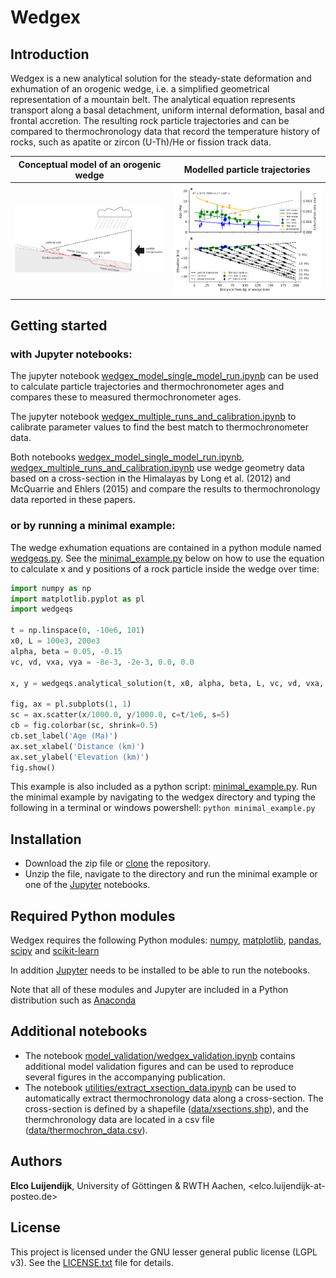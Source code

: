 # Wedgex

## Introduction

Wedgex is a new analytical solution for the steady-state deformation and exhumation of an orogenic wedge, i.e. a simplified geometrical representation of a mountain belt. The analytical equation represents transport along a basal detachment, uniform internal deformation, basal and frontal accretion. The resulting rock particle trajectories and can be compared to thermochronology data that record the temperature history of rocks, such as apatite or zircon (U-Th)/He or fission track data.

Conceptual model of an orogenic wedge  |  Modelled particle trajectories
:-------------------------------------:|:-------------------------------------:
![](fig/Wedge_BAFA_small.jpg)          |  ![](fig/wedgex_model_calibrated_small.png)


## Getting started

### with Jupyter notebooks:

The jupyter notebook [wedgex_model_single_model_run.ipynb](wedgex_model_single_model_run.ipynb) can be used to calculate particle trajectories and thermochronometer ages and compares these to measured thermochronometer ages. 

The jupyter notebook [wedgex_multiple_runs_and_calibration.ipynb](wedgex_multiple_runs_and_calibration.ipynb) to calibrate parameter values to find the best match to thermochronometer data.

Both notebooks [wedgex_model_single_model_run.ipynb](wedgex_model_single_model_run.ipynb), [wedgex_multiple_runs_and_calibration.ipynb](wedgex_multiple_runs_and_calibration.ipynb) use wedge geometry data based on a cross-section in the Himalayas by Long et al. (2012) and McQuarrie and Ehlers (2015) and compare the results to thermochronology data reported in these papers.


### or by running a minimal example:

The wedge exhumation equations are contained in a python module named [wedgeqs.py](wedgeqs.py). See the [minimal_example.py](minimal_example.py) below on how to use the equation to calculate x and y positions of a rock particle inside the wedge over time:

````python
import numpy as np
import matplotlib.pyplot as pl
import wedgeqs

t = np.linspace(0, -10e6, 101)
x0, L = 100e3, 200e3
alpha, beta = 0.05, -0.15
vc, vd, vxa, vya = -8e-3, -2e-3, 0.0, 0.0

x, y = wedgeqs.analytical_solution(t, x0, alpha, beta, L, vc, vd, vxa, vya)

fig, ax = pl.subplots(1, 1)
sc = ax.scatter(x/1000.0, y/1000.0, c=t/1e6, s=5)
cb = fig.colorbar(sc, shrink=0.5)
cb.set_label('Age (Ma)')
ax.set_xlabel('Distance (km)')
ax.set_ylabel('Elevation (km)')
fig.show()
````

This example is also included as a python script: [minimal_example.py](minimal_example.py). Run the minimal example by navigating to the wedgex directory and typing the following in a terminal or windows powershell: `python minimal_example.py`


## Installation

* Download the zip file or [clone](https://docs.github.com/en/github/creating-cloning-and-archiving-repositories/cloning-a-repository) the repository.
* Unzip the file, navigate to the directory and run the minimal example or one of the [Jupyter](https://jupyter.org/) notebooks.


## Required Python modules

Wedgex requires the following Python modules:
[numpy](https://numpy.org/), [matplotlib](https://matplotlib.org/), [pandas](https://pandas.pydata.org/), [scipy](https://www.scipy.org/) and [scikit-learn](https://scikit-learn.org)

In addition [Jupyter](https://jupyter.org/) needs to be installed to be able to run the notebooks.

Note that all of these modules and Jupyter are included in a Python distribution such as [Anaconda](https://www.anaconda.com/distribution/)

## Additional notebooks

* The notebook [model_validation/wedgex_validation.ipynb](model_validation/wedgex_validation.ipynb) contains additional model validation figures and can be used to reproduce several figures in the accompanying publication.
* The notebook [utilities/extract_xsection_data.ipynb](utilities/extract_xsection_data.ipynb) can be used to automatically extract thermochronology data along a cross-section. The cross-section is defined by a shapefile ([data/xsections.shp](data/xsections.shp)), and the thermchronology data are located in a csv file ([data/thermochron_data.csv](data/thermochron_data.csv)).

## Authors
**Elco Luijendijk**, University of Göttingen & RWTH Aachen, <elco.luijendijk-at-posteo.de>


## License
This project is licensed under the GNU lesser general public license (LGPL v3). See the [LICENSE.txt](LICENSE.txt) file for details.



